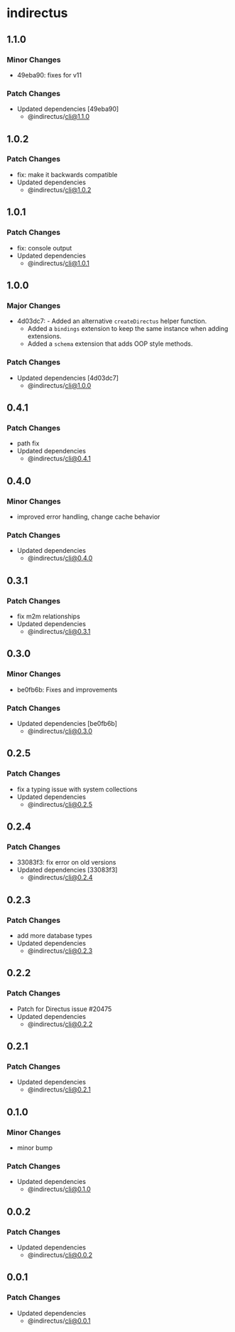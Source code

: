 # indirectus

## 1.1.0

### Minor Changes

- 49eba90: fixes for v11

### Patch Changes

- Updated dependencies [49eba90]
  - @indirectus/cli@1.1.0

## 1.0.2

### Patch Changes

- fix: make it backwards compatible
- Updated dependencies
  - @indirectus/cli@1.0.2

## 1.0.1

### Patch Changes

- fix: console output
- Updated dependencies
  - @indirectus/cli@1.0.1

## 1.0.0

### Major Changes

- 4d03dc7: - Added an alternative `createDirectus` helper function.
  - Added a `bindings` extension to keep the same instance when adding extensions.
  - Added a `schema` extension that adds OOP style methods.

### Patch Changes

- Updated dependencies [4d03dc7]
  - @indirectus/cli@1.0.0

## 0.4.1

### Patch Changes

- path fix
- Updated dependencies
  - @indirectus/cli@0.4.1

## 0.4.0

### Minor Changes

- improved error handling, change cache behavior

### Patch Changes

- Updated dependencies
  - @indirectus/cli@0.4.0

## 0.3.1

### Patch Changes

- fix m2m relationships
- Updated dependencies
  - @indirectus/cli@0.3.1

## 0.3.0

### Minor Changes

- be0fb6b: Fixes and improvements

### Patch Changes

- Updated dependencies [be0fb6b]
  - @indirectus/cli@0.3.0

## 0.2.5

### Patch Changes

- fix a typing issue with system collections
- Updated dependencies
  - @indirectus/cli@0.2.5

## 0.2.4

### Patch Changes

- 33083f3: fix error on old versions
- Updated dependencies [33083f3]
  - @indirectus/cli@0.2.4

## 0.2.3

### Patch Changes

- add more database types
- Updated dependencies
  - @indirectus/cli@0.2.3

## 0.2.2

### Patch Changes

- Patch for Directus issue #20475
- Updated dependencies
  - @indirectus/cli@0.2.2

## 0.2.1

### Patch Changes

- Updated dependencies
  - @indirectus/cli@0.2.1

## 0.1.0

### Minor Changes

- minor bump

### Patch Changes

- Updated dependencies
  - @indirectus/cli@0.1.0

## 0.0.2

### Patch Changes

- Updated dependencies
  - @indirectus/cli@0.0.2

## 0.0.1

### Patch Changes

- Updated dependencies
  - @indirectus/cli@0.0.1
